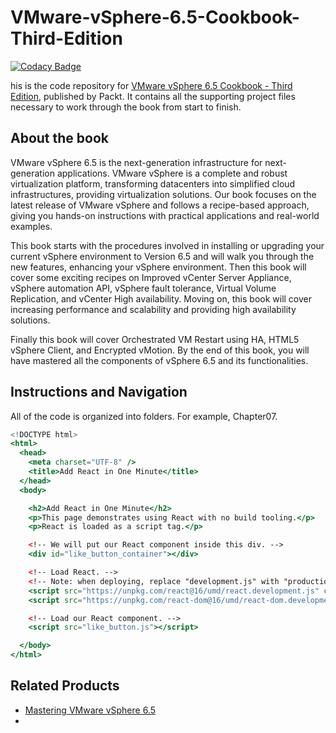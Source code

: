 # VMware-vSphere-6.5-Cookbook-Third-Edition

[![Codacy Badge](https://api.codacy.com/project/badge/Grade/dd3e527ae01c4764ad637bc0a33b679e)](https://app.codacy.com/app/mewaravishal/VMware-vSphere-6.5-Cookbook-Third-Edition?utm_source=github.com&utm_medium=referral&utm_content=VishalMewada/VMware-vSphere-6.5-Cookbook-Third-Edition&utm_campaign=Badge_Grade_Dashboard)

his is the code repository for [VMware vSphere 6.5 Cookbook - Third Edition](https://www.packtpub.com/virtualization-and-cloud/vmware-vsphere-65-cookbook-third-edition?utm_source=github&utm_medium=repository&utm_campaign=9781787127418), published by Packt. It contains all the supporting project files necessary to work through the book from start to finish.

## About the book

VMware vSphere 6.5 is the next-generation infrastructure for next-generation applications. VMware vSphere is a complete and robust virtualization platform, transforming datacenters into simplified cloud infrastructures, providing virtualization solutions. Our book focuses on the latest release of VMware vSphere and follows a recipe-based approach, giving you hands-on instructions with practical applications and real-world examples.

This book starts with the procedures involved in installing or upgrading your current vSphere environment to Version 6.5 and will walk you through the new features, enhancing your vSphere environment. Then this book will cover some exciting recipes on Improved vCenter Server Appliance, vSphere automation API, vSphere fault tolerance, Virtual Volume Replication, and vCenter High availability. Moving on, this book will cover increasing performance and scalability and providing high availability solutions.

Finally this book will cover Orchestrated VM Restart using HA, HTML5 vSphere Client, and Encrypted vMotion. By the end of this book, you will have mastered all the components of vSphere 6.5 and its functionalities.

## Instructions and Navigation

All of the code is organized into folders. For example, Chapter07.

```jsx
<!DOCTYPE html>
<html>
  <head>
    <meta charset="UTF-8" />
    <title>Add React in One Minute</title>
  </head>
  <body>

    <h2>Add React in One Minute</h2>
    <p>This page demonstrates using React with no build tooling.</p>
    <p>React is loaded as a script tag.</p>

    <!-- We will put our React component inside this div. -->
    <div id="like_button_container"></div>

    <!-- Load React. -->
    <!-- Note: when deploying, replace "development.js" with "production.min.js". -->
    <script src="https://unpkg.com/react@16/umd/react.development.js" crossorigin></script>
    <script src="https://unpkg.com/react-dom@16/umd/react-dom.development.js" crossorigin></script>

    <!-- Load our React component. -->
    <script src="like_button.js"></script>

  </body>
</html>

```


## Related Products
* [Mastering VMware vSphere 6.5](https://www.packtpub.com/virtualization-and-cloud/mastering-vmware-vsphere-65?utm_source=github&utm_medium=repository&utm_campaign=9781787286016)
* []()


